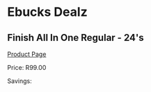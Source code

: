 
# Ebucks Dealz
## Finish All In One Regular - 24's
[Product Page](https://www.ebucks.com/web/shop/productSelected.do?prodId=1140738623&catId=1158500262)

Price: R99.00

Savings: 


	